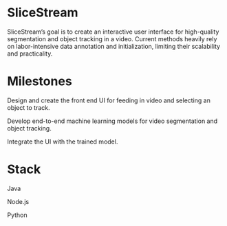 # SliceStream
SliceStream’s goal is to create an interactive user interface for high-quality segmentation and object tracking in a video. Current methods heavily rely on labor-intensive data annotation and initialization, limiting their scalability and practicality.

# Milestones
Design and create the front end UI for feeding in video and selecting an object to track.

Develop end-to-end machine learning models for video segmentation and object tracking.

Integrate the UI with the trained model.


# Stack

Java

Node.js

Python

